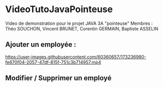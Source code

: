 # VideoTutoJavaPointeuse
Video de demonstration pour le projet JAVA 3A "pointeuse" Membres : Théo SOUCHON, Vincent BRUNET, Corentin GERMAIN, Baptiste ASSELIN

## Ajouter un employée :

https://user-images.githubusercontent.com/60360657/173236980-fe670f04-2057-47df-815f-751c3b714957.mp4


## Modifier / Supprimer un employé

